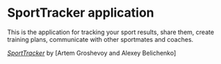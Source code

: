 # SportTracker application

This is the application for tracking your sport results, share them, create training plans, communicate with other sportmates and coaches.

[*SportTracker*](http://*.com/)
by [Artem Groshevoy and Alexey Belichenko]